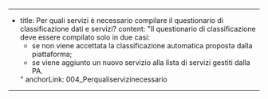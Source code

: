 ---
  - title: Per quali servizi è necessario compilare il questionario di classificazione dati e servizi?
    content: "Il questionario di classificazione deve essere compilato solo in due casi: <ul><li>se non viene accettata la classificazione automatica proposta dalla piattaforma;</li><li>se viene aggiunto un nuovo servizio alla lista di servizi gestiti dalla PA.</li></ul>"
    anchorLink: 004_Perqualiservizinecessario
---